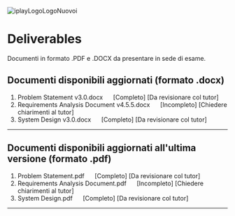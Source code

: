 ![iplayLogoLogoNuovoi](https://user-images.githubusercontent.com/43319612/204019581-3ce16f8e-632d-4254-bcf9-40a1467a6059.png)

# Deliverables
 Documenti in formato .PDF e .DOCX da presentare in sede di esame. 

## Documenti disponibili aggiornati (formato .docx)
1. Problem Statement v3.0.docx&nbsp;&nbsp;&nbsp;&nbsp;&nbsp;&nbsp;[Completo] [Da revisionare col tutor]
2. Requirements Analysis Document v4.5.5.docx&nbsp;&nbsp;&nbsp;&nbsp;&nbsp;&nbsp;[Incompleto] [Chiedere chiarimenti al tutor]
3. System Design v3.0.docx&nbsp;&nbsp;&nbsp;&nbsp;&nbsp;&nbsp;[Completo] [Da revisionare col tutor]
--------------

## Documenti disponibili aggiornati all'ultima versione (formato .pdf)
1. Problem Statement.pdf&nbsp;&nbsp;&nbsp;&nbsp;&nbsp;&nbsp;[Completo] [Da revisionare col tutor]
2. Requirements Analysis Document.pdf&nbsp;&nbsp;&nbsp;&nbsp;&nbsp;&nbsp;[Incompleto] [Chiedere chiarimenti al tutor]
3. System Design.pdf&nbsp;&nbsp;&nbsp;&nbsp;&nbsp;&nbsp;[Completo] [Da revisionare col tutor]
--------------
